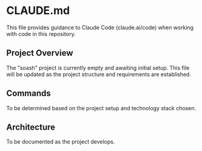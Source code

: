 # CLAUDE.md

This file provides guidance to Claude Code (claude.ai/code) when working with code in this repository.

## Project Overview

The "soash" project is currently empty and awaiting initial setup. This file will be updated as the project structure and requirements are established.

## Commands

To be determined based on the project setup and technology stack chosen.

## Architecture

To be documented as the project develops.